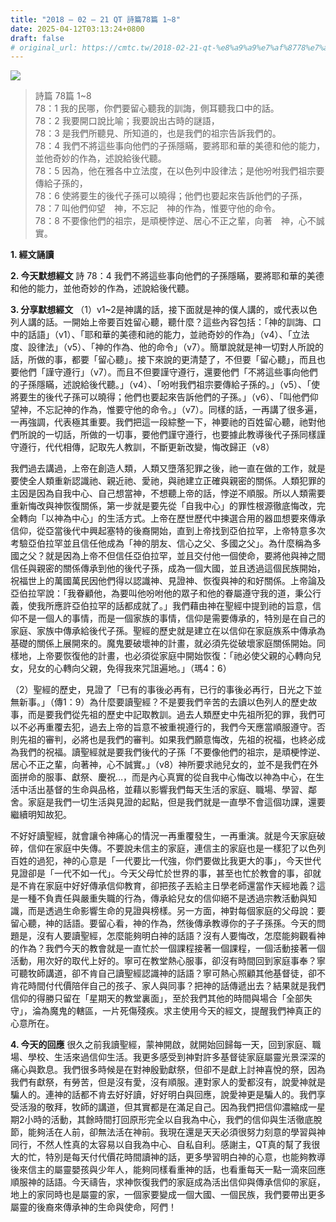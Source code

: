 ```yaml
---
title: "2018 – 02 – 21 QT 詩篇78篇 1~8"
date: 2025-04-12T03:13:24+0800
draft: false
# original_url: https://cmtc.tw/2018-02-21-qt-%e8%a9%a9%e7%af%8778%e7%af%87-18
---
```


![](/images/qt.jpg)
> 詩篇 78篇 1\~8  
> 78：1 我的民哪，你們要留心聽我的訓誨，側耳聽我口中的話。  
> 78：2 我要開口說比喻；我要說出古時的謎語，  
> 78：3 是我們所聽見、所知道的，也是我們的祖宗告訴我們的。  
> 78：4 我們不將這些事向他們的子孫隱瞞，要將耶和華的美德和他的能力，並他奇妙的作為，述說給後代聽。  
> 78：5 因為，他在雅各中立法度，在以色列中設律法；是他吩咐我們祖宗要傳給子孫的，  
> 78：6 使將要生的後代子孫可以曉得；他們也要起來告訴他們的子孫，  
> 78：7 叫他們仰望　神，不忘記　神的作為，惟要守他的命令。  
> 78：8 不要像他們的祖宗，是頑梗悖逆、居心不正之輩，向著　神，心不誠實。

**1. 經文誦讀**

**2.  今天默想經文**
詩 78：4 我們不將這些事向他們的子孫隱瞞，要將耶和華的美德和他的能力，並他奇妙的作為，述說給後代聽。

**3. 分享默想經文**
（1）v1\~2是神講的話，接下面就是神的僕人講的，或代表以色列人講的話。一開始上帝要百姓留心聽，聽什麼？這些內容包括：「神的訓誨、口中的話語」（v1）、「耶和華的美德和祂的能力，並祂奇妙的作為」（v4）、「立法度、設律法」（v5）、「神的作為、他的命令」（v7）。簡單說就是神一切對人所說的話，所做的事，都要「留心聽」。接下來說的更清楚了，不但要「留心聽」，而且也要他們「謹守遵行」（v7）。而且不但要謹守遵行，還要他們「不將這些事向他們的子孫隱瞞，述說給後代聽。」（v4）、「吩咐我們祖宗要傳給子孫的。」（v5）、「使將要生的後代子孫可以曉得；他們也要起來告訴他們的子孫。」（v6）、「叫他們仰望神，不忘記神的作為，惟要守他的命令。」（v7）。同樣的話，一再講了很多遍，一再強調，代表極其重要。我們把這一段綜整一下，神要祂的百姓留心聽，祂對他們所說的一切話，所做的一切事，要他們謹守遵行，也要據此教導後代子孫同樣謹守遵行，代代相傳，記取先人教訓，不斷更新改變，悔改歸正（v8）

我們過去講過，上帝在創造人類，人類又墮落犯罪之後，祂一直在做的工作，就是要使全人類重新認識祂、親近祂、愛祂，與祂建立正確與親密的關係。人類犯罪的主因是因為自我中心、自己想當神，不想聽上帝的話，悖逆不順服。所以人類需要重新悔改與神恢復關係，第一步就是要先從「自我中心」的罪性根源徹底悔改，完全轉向「以神為中心」的生活方式。上帝在歷世歷代中揀選合用的器皿想要來傳承信仰，從亞當後代中興起塞特的後裔開始，直到上帝找到亞伯拉罕，上帝特意多次考驗亞伯拉罕並且信任他成為「神的朋友、信心之父、多國之父」。為什麼稱為多國之父？就是因為上帝不但信任亞伯拉罕，並且交付他一個使命，要將他與神之間信任與親密的關係傳承到他的後代子孫，成為一個大國，並且透過這個民族開始，祝福世上的萬國萬民因他們得以認識神、見證神、恢復與神的和好關係。上帝論及亞伯拉罕說：「我眷顧他，為要叫他吩咐他的眾子和他的眷屬遵守我的道，秉公行義，使我所應許亞伯拉罕的話都成就了。」我們藉由神在聖經中提到祂的旨意，信仰不是一個人的事情，而是一個家族的事情，信仰是需要傳承的，特別是在自己的家庭、家族中傳承給後代子孫。聖經的歷史就是建立在以信仰在家庭族系中傳承為基礎的關係上展開來的。魔鬼要破壞神的計畫，就必須先從破壞家庭關係開始。同樣地，上帝要恢復他的計畫，也必須從家庭中開始恢復：「祂必使父親的心轉向兒女，兒女的心轉向父親，免得我來咒詛遍地。」（瑪4：6）

（2）聖經的歷史，見證了「已有的事後必再有，已行的事後必再行，日光之下並無新事。」（傳1：9）為什麼要讀聖經？不是要我們辛苦的去讀以色列人的歷史故事，而是要我們從先祖的歷史中記取教訓。過去人類歷史中先祖所犯的罪，我們可以不必再重覆去犯，過去上帝的旨意不被重視遵行的，我們今天應當順服遵守。否則先祖的審判，必將也是我們的審判。如果我們願意悔改，先祖的祝福，也終必成為我們的祝福。讀聖經就是要我們後代的子孫「不要像他們的祖宗，是頑梗悖逆、居心不正之輩，向著神，心不誠實。」（v8）神所要求祂兒女的，並不是我們在外面拼命的服事、獻祭、慶祝…，而是內心真實的從自我中心悔改以神為中心，在生活中活出基督的生命與品格，並藉以影響我們每天生活的家庭、職場、學習、鄰舍。家庭是我們一切生活與見證的起點，但是我們就是一直學不會這個功課，還要繼續明知故犯。

不好好讀聖經，就會讓令神痛心的情況一再重覆發生，一再重演。就是今天家庭破碎，信仰在家庭中失傳。不要說未信主的家庭，連信主的家庭也是一樣犯了以色列百姓的過犯，神的心意是「一代要比一代強，你們要做比我更大的事」，今天世代見證卻是「一代不如一代」。今天父母忙於世界的事，甚至也忙於教會的事，卻就是不肯在家庭中好好傳承信仰教育，卻把孩子丟給主日學老師還當作天經地義？這是一種不負責任與嚴重失職的行為，傳承給兒女的信仰絕不是透過宗教活動與知識，而是透過生命影響生命的見證與榜樣。另一方面，神對每個家庭的父母說：要留心聽，神的話語。要留心看，神的作為，然後傳承教導你的子子孫孫。今天的問題是，沒有人要讀聖經，怎麼能夠明白神的話語？沒有人要悔改，怎麼能夠觀看神的作為？我們今天的教會就是一直忙於一個課程接著一個課程，一個活動接著一個活動，用次好的取代上好的。寧可在教堂熱心服事，卻沒有時間回到家庭事奉？寧可聽牧師講道，卻不肯自己讀聖經認識神的話語？寧可熱心照顧其他基督徒，卻不肯花時間付代價陪伴自己的孩子、家人與同事？把神的話傳遞出去？結果就是我們信仰的得勝只留在「星期天的教堂裏面」，至於我們其他的時間與場合「全部失守」，淪為魔鬼的轄區，一片死傷殘疾。求主使用今天的經文，提醒我們神真正的心意所在。

**4. 今天的回應**
很久之前我讀聖經，蒙神開啟，就開始回歸每一天，回到家庭、職場、學校、生活來過信仰生活。我更多感受到神對許多基督徒家庭屬靈光景深深的痛心與歎息。我們很多時候是在對神殷勤獻祭，但卻不是獻上討神喜悅的祭，因為我們有獻祭，有勞苦，但是沒有愛，沒有順服。連對家人的愛都沒有，說愛神就是騙人的。連神的話都不肯去好好讀，好好明白與回應，說愛神更是騙人的。我們享受活潑的敬拜，牧師的講道，但其實都是在滿足自己。因為我們把信仰濃縮成一星期2小時的活動，其餘時間打回原形完全以自我為中心，我們的信仰與生活徹底脫節，能夠活在人前，卻無法活在神前。我現在還是天天必須很努力刻意的學習與神同行，不然人性真的太容易以自我為中心、自私自利。感謝主，QT真的幫了我很大的忙，特別是每天付代價花時間讀神的話，更多學習明白神的心意，也能夠教導後來信主的屬靈嬰孩與少年人，能夠同樣看重神的話，也看重每天一點一滴來回應順服神的話語。今天禱告，求神恢復我們的家庭成為活出信仰與傳承信仰的家庭，地上的家同時也是屬靈的家，一個家要變成一個大國、一個民族，我們要帶出更多屬靈的後裔來傳承神的生命與使命，阿們！
